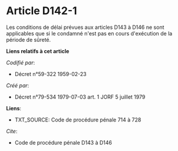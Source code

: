 # Article D142-1

Les conditions de délai prévues aux articles D143 à D146 ne sont applicables que si le condamné n'est pas en cours
d'exécution de la période de sûreté.

**Liens relatifs à cet article**

_Codifié par_:

  - Décret n°59-322 1959-02-23

_Créé par_:

  - Décret n°79-534 1979-07-03 art. 1 JORF 5 juillet 1979

**Liens**:

  - TXT_SOURCE: Code de procédure pénale 714 à 728

_Cite_:

  - Code de procédure pénale D143 à D146
